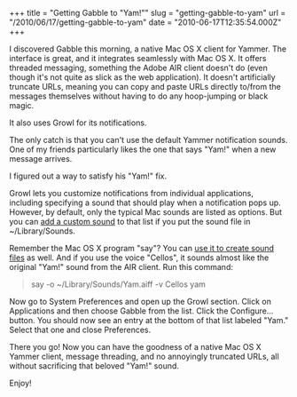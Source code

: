 +++
title = "Getting Gabble to \"Yam!\""
slug = "getting-gabble-to-yam"
url = "/2010/06/17/getting-gabble-to-yam"
date = "2010-06-17T12:35:54.000Z"
+++

I discovered Gabble this morning, a native Mac OS X client for Yammer. The interface is great, and it integrates seamlessly with Mac OS X. It offers threaded messaging, something the Adobe AIR client doesn't do (even though it's not quite as slick as the web application). It doesn't artificially truncate URLs, meaning you can copy and paste URLs directly to/from the messages themselves without having to do any hoop-jumping or black magic.

It also uses Growl for its notifications.

The only catch is that you can't use the default Yammer notification sounds. One of my friends particularly likes the one that says "Yam!" when a new message arrives.

I figured out a way to satisfy his "Yam!" fix.

Growl lets you customize notifications from individual applications, including specifying a sound that should play when a notification pops up. However, by default, only the typical Mac sounds are listed as options. But you can <a href="http://arstechnica.com/apple/news/2008/11/growl-tip-make-marsedit-any-app-play-custom-sound-alarms.ars">add a custom sound</a> to that list if you put the sound file in ~/Library/Sounds.

Remember the Mac OS X program "say"? You can <a href="http://superuser.com/questions/135771/execute-a-shell-script-when-growl-notification-is-shown">use it to create sound files</a> as well. And if you use the voice "Cellos", it sounds almost like the original "Yam!" sound from the AIR client. Run this command:

<blockquote>say -o ~/Library/Sounds/Yam.aiff -v Cellos yam</blockquote>

Now go to System Preferences and open up the Growl section. Click on Applications and then choose Gabble from the list. Click the Configure... button. You should now see an entry at the bottom of that list labeled "Yam." Select that one and close Preferences.

There you go! Now you can have the goodness of a native Mac OS X Yammer client, message threading, and no annoyingly truncated URLs, all without sacrificing that beloved "Yam!" sound.

Enjoy!
